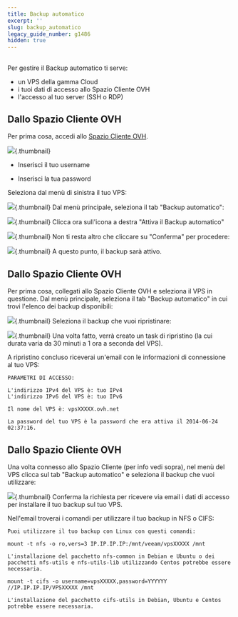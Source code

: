 ```yaml
---
title: Backup automatico
excerpt: ''
slug: backup_automatico
legacy_guide_number: g1486
hidden: true
---
```



## 
Per gestire il Backup automatico ti serve:


- un VPS della gamma Cloud
- i tuoi dati di accesso allo Spazio Cliente OVH
- l'accesso al tuo server (SSH o RDP)




## Dallo Spazio Cliente OVH
Per prima cosa, accedi allo [Spazio Cliente OVH](https://www.ovh.com/manager/web/).

![](images/img_2080.jpg){.thumbnail}

- Inserisci il tuo username

- Inserisci la tua password


Seleziona dal menù di sinistra il tuo VPS:

![](images/img_2023.jpg){.thumbnail}
Dal menù principale, seleziona il tab "Backup automatico":

![](images/img_2026.jpg){.thumbnail}
Clicca ora sull'icona a destra "Attiva il Backup automatico"

![](images/img_2027.jpg){.thumbnail}
Non ti resta altro che cliccare su "Conferma" per procedere:

![](images/img_2028.jpg){.thumbnail}
A questo punto, il backup sarà attivo.


## Dallo Spazio Cliente OVH
Per prima cosa, collegati allo Spazio Cliente OVH e seleziona il VPS in questione.
Dal menù principale, seleziona il tab "Backup automatico" in cui trovi l'elenco dei backup disponibili:

![](images/img_2021.jpg){.thumbnail}
Seleziona il backup che vuoi ripristinare:

![](images/img_2025.jpg){.thumbnail}
Una volta fatto, verrà creato un task di ripristino (la cui durata varia da 30 minuti a 1 ora a seconda del VPS).

A ripristino concluso riceverai un'email con le informazioni di connessione al tuo VPS:


```
PARAMETRI DI ACCESSO:

L'indirizzo IPv4 del VPS è: tuo IPv4
L'indirizzo IPv6 del VPS è: tuo IPv6

Il nome del VPS è: vpsXXXXX.ovh.net

La password del tuo VPS è la password che era attiva il 2014-06-24 02:37:16.
```




## Dallo Spazio Cliente OVH
Una volta connesso allo Spazio Cliente (per info vedi sopra), nel menù del VPS clicca sul tab "Backup automatico" e seleziona il backup che vuoi utilizzare:

![](images/img_2022.jpg){.thumbnail}
Conferma la richiesta per ricevere via email i dati di accesso per installare il tuo backup sul tuo VPS.

Nell'email troverai i comandi per utilizzare il tuo backup in NFS o CIFS:


```
Puoi utilizzare il tuo backup con Linux con questi comandi:

mount -t nfs -o ro,vers=3 IP.IP.IP.IP:/mnt/veeam/vpsXXXXX /mnt

L'installazione del pacchetto nfs-common in Debian e Ubuntu o dei pacchetti nfs-utils e nfs-utils-lib utilizzando Centos potrebbe essere necessaria.

mount -t cifs -o username=vpsXXXXX,password=YYYYYY //IP.IP.IP.IP/VPSXXXXX /mnt

L'installazione del pacchetto cifs-utils in Debian, Ubuntu e Centos potrebbe essere necessaria.
```




